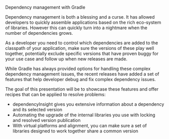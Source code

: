 Dependency management with Gradle

Dependency management is both a blessing and a curse.
It has allowed developers to quickly assemble applications based on the rich eco-system of libraries.
However this can quickly turn into a nightmare when the number of dependencies grows.

As a developer you need to control which dependencies are added to the classpath of your application, make sure the versions of these play well together, potentially exclude specific versions that have proven buggy for your use case and follow up when new releases are made.

While Gradle has always provided options for handling these complex dependency management issues, the recent releases have added a set of features that help developer debug and fix complex dependency issues.

The goal of this presentation will be to showcase these features and offer recipes that can be applied to resolve problems:

- dependencyInsight gives you extensive information about a dependency and its selected version
- Automating the upgrade of the internal libraries you use with locking and resolved version publication
- With virtual platforms and alignment, you can make sure a set of libraries designed to work together share a common version
